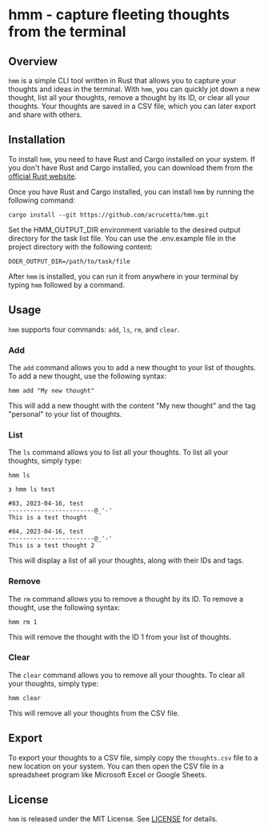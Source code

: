 # hmm - capture fleeting thoughts from the terminal

## Overview

`hmm` is a simple CLI tool written in Rust that allows you to capture your thoughts and ideas in the terminal. With `hmm`, you can quickly jot down a new thought, list all your thoughts, remove a thought by its ID, or clear all your thoughts. Your thoughts are saved in a CSV file, which you can later export and share with others.

## Installation

To install `hmm`, you need to have Rust and Cargo installed on your system. If you don't have Rust and Cargo installed, you can download them from the [official Rust website](https://www.rust-lang.org/tools/install).

Once you have Rust and Cargo installed, you can install `hmm` by running the following command:

`cargo install --git https://github.com/acrucetta/hmm.git`

Set the HMM_OUTPUT_DIR environment variable to the desired output directory for the task list file. You can use the .env.example file in the project directory with the following content:

`DOER_OUTPUT_DIR=/path/to/task/file`

After `hmm` is installed, you can run it from anywhere in your terminal by typing `hmm` followed by a command.

## Usage

`hmm` supports four commands: `add`, `ls`, `rm`, and `clear`.

### Add

The `add` command allows you to add a new thought to your list of thoughts. To add a new thought, use the following syntax:

`hmm add "My new thought"`

This will add a new thought with the content "My new thought" and the tag "personal" to your list of thoughts.

### List

The `ls` command allows you to list all your thoughts. To list all your thoughts, simply type:

`hmm ls`

```
❯ hmm ls test

#83, 2023-04-16, test
------------------------@_'-'
This is a test thought

#84, 2023-04-16, test
------------------------@_'-'
This is a test thought 2
```


This will display a list of all your thoughts, along with their IDs and tags.

### Remove

The `rm` command allows you to remove a thought by its ID. To remove a thought, use the following syntax:

`hmm rm 1`

This will remove the thought with the ID 1 from your list of thoughts.

### Clear

The `clear` command allows you to remove all your thoughts. To clear all your thoughts, simply type:

`hmm clear`


This will remove all your thoughts from the CSV file.

## Export

To export your thoughts to a CSV file, simply copy the `thoughts.csv` file to a new location on your system. You can then open the CSV file in a spreadsheet program like Microsoft Excel or Google Sheets.

## License

`hmm` is released under the MIT License. See [LICENSE](LICENSE) for details.

